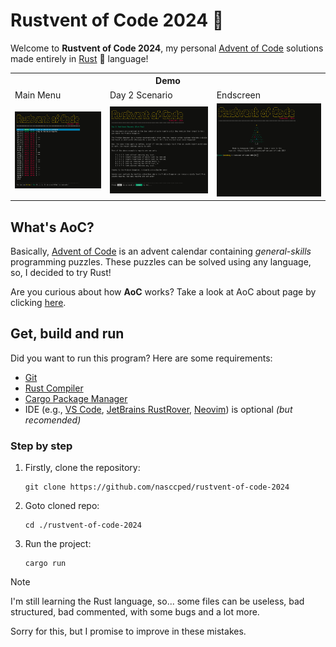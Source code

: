 Rustvent of Code 2024 🎄
========================

Welcome to **Rustvent of Code 2024**, my personal
[Advent of Code][advent-of-code-link] solutions made entirely in
[Rust][rustlang-link] 🦀 language!

<table>
<tr>
   <th colspan="3">Demo</th>
<tr>
<tr>
   <td>Main Menu</td>
   <td>Day 2 Scenario</td>
   <td>Endscreen</td>
</tr>

<tr>
   <td><img src="./images/main-menu.png"></td>
   <td><img src="./images/day2-p2.png"></td>
   <td><img src="./images/end-screen.png"></td>
</tr>
</table>


## What's AoC?

Basically, [Advent of Code][advent-of-code-link] is an advent
calendar containing _general-skills_ programming puzzles. These
puzzles can be solved using any language, so, I decided to try Rust!

Are you curious about how **AoC** works? Take a look at AoC about
page by clicking [here][aoc-about-link].


## Get, build and run

Did you want to run this program? Here are some requirements:
- [Git][git-link]
- [Rust Compiler][rustlang-link]
- [Cargo Package Manager][cargo-link]
- IDE (e.g., [VS Code][vs-code-link],
  [JetBrains RustRover][rustrover-link], [Neovim][neovim-link]) is
  optional _(but recomended)_

### Step by step

1. Firstly, clone the repository:

   ```shell
   git clone https://github.com/nasccped/rustvent-of-code-2024
   ```

2. Goto cloned repo:

   ```shell
   cd ./rustvent-of-code-2024
   ```

3. Run the project:

   ```shell
   cargo run
   ```


> [!NOTE]
>
> I'm still learning the Rust language, so... some files can be
> useless, bad structured, bad commented, with some bugs and a lot
> more.
>
> Sorry for this, but I promise to improve in these mistakes.


<!-- links -->
[advent-of-code-link]: https://adventofcode.com/2024
[rustlang-link]: https://www.rust-lang.org/
[cargo-link]: https://doc.rust-lang.org/cargo/
[aoc-about-link]: https://adventofcode.com/2024/about
[git-link]: https://git-scm.com/
[rustrover-link]: https://www.jetbrains.com/rust/
[vs-code-link]: https://code.visualstudio.com/
[neovim-link]: https://neovim.io/
